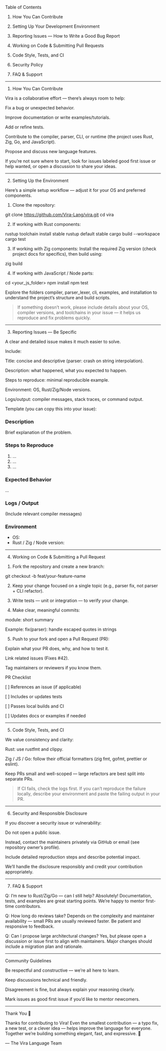 Table of Contents

1. How You Can Contribute


2. Setting Up Your Development Environment


3. Reporting Issues — How to Write a Good Bug Report


4. Working on Code & Submitting Pull Requests


5. Code Style, Tests, and CI


6. Security Policy


7. FAQ & Support




---

1) How You Can Contribute

Vira is a collaborative effort — there’s always room to help:

Fix a bug or unexpected behavior.

Improve documentation or write examples/tutorials.

Add or refine tests.

Contribute to the compiler, parser, CLI, or runtime (the project uses Rust, Zig, Go, and JavaScript).

Propose and discuss new language features.


If you’re not sure where to start, look for issues labeled good first issue or help wanted, or open a discussion to share your ideas.


---

2) Setting Up the Environment

Here’s a simple setup workflow — adjust it for your OS and preferred components.

1. Clone the repository:



git clone https://github.com/Vira-Lang/vira.git
cd vira

2. If working with Rust components:



rustup toolchain install stable
rustup default stable
cargo build --workspace
cargo test

3. If working with Zig components: Install the required Zig version (check project docs for specifics), then build using:



zig build

4. If working with JavaScript / Node parts:



cd <your_js_folder>
npm install
npm test

Explore the folders compiler, parser_lexer, cli, examples, and installation to understand the project’s structure and build scripts.

> If something doesn’t work, please include details about your OS, compiler versions, and toolchains in your issue — it helps us reproduce and fix problems quickly.




---

3) Reporting Issues — Be Specific

A clear and detailed issue makes it much easier to solve.

Include:

Title: concise and descriptive (parser: crash on string interpolation).

Description: what happened, what you expected to happen.

Steps to reproduce: minimal reproducible example.

Environment: OS, Rust/Zig/Node versions.

Logs/output: compiler messages, stack traces, or command output.


Template (you can copy this into your issue):

### Description
Brief explanation of the problem.

### Steps to Reproduce
1. ...
2. ...
3. ...

### Expected Behavior
...

### Logs / Output
(Include relevant compiler messages)

### Environment
- OS:
- Rust / Zig / Node version:


---

4) Working on Code & Submitting a Pull Request

1. Fork the repository and create a new branch:



git checkout -b feat/your-feature-name

2. Keep your change focused on a single topic (e.g., parser fix, not parser + CLI refactor).


3. Write tests — unit or integration — to verify your change.


4. Make clear, meaningful commits:



module: short summary

Example:
fix(parser): handle escaped quotes in strings

5. Push to your fork and open a Pull Request (PR):



Explain what your PR does, why, and how to test it.

Link related issues (Fixes #42).

Tag maintainers or reviewers if you know them.


PR Checklist

[ ] References an issue (if applicable)

[ ] Includes or updates tests

[ ] Passes local builds and CI

[ ] Updates docs or examples if needed



---

5) Code Style, Tests, and CI

We value consistency and clarity:

Rust: use rustfmt and clippy.

Zig / JS / Go: follow their official formatters (zig fmt, gofmt, prettier or eslint).

Keep PRs small and well-scoped — large refactors are best split into separate PRs.


> If CI fails, check the logs first. If you can’t reproduce the failure locally, describe your environment and paste the failing output in your PR.




---

6) Security and Responsible Disclosure

If you discover a security issue or vulnerability:

Do not open a public issue.

Instead, contact the maintainers privately via GitHub or email (see repository owner’s profile).

Include detailed reproduction steps and describe potential impact.


We’ll handle the disclosure responsibly and credit your contribution appropriately.


---

7) FAQ & Support

Q: I’m new to Rust/Zig/Go — can I still help?
Absolutely! Documentation, tests, and examples are great starting points. We’re happy to mentor first-time contributors.

Q: How long do reviews take?
Depends on the complexity and maintainer availability — small PRs are usually reviewed faster. Be patient and responsive to feedback.

Q: Can I propose large architectural changes?
Yes, but please open a discussion or issue first to align with maintainers. Major changes should include a migration plan and rationale.


---

Community Guidelines

Be respectful and constructive — we’re all here to learn.

Keep discussions technical and friendly.

Disagreement is fine, but always explain your reasoning clearly.

Mark issues as good first issue if you’d like to mentor newcomers.



---

Thank You 💜

Thanks for contributing to Vira!
Even the smallest contribution — a typo fix, a new test, or a clever idea — helps improve the language for everyone.
Together we’re building something elegant, fast, and expressive. 🚀

— The Vira Language Team
